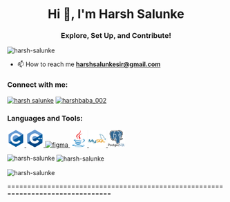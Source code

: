 <h1 align="center">Hi 👋, I'm Harsh Salunke</h1>
<h3 align="center">Explore, Set Up, and Contribute!</h3>

<p align="left"> <img src="https://komarev.com/ghpvc/?username=harsh-salunke&label=Profile%20views&color=0e75b6&style=flat" alt="harsh-salunke" /> </p>

- 📫 How to reach me **harshsalunkesir@gmail.com**

<h3 align="left">Connect with me:</h3>
<p align="left">
<a href="https://linkedin.com/in/harsh salunke" target="blank"><img align="center" src="https://raw.githubusercontent.com/rahuldkjain/github-profile-readme-generator/master/src/images/icons/Social/linked-in-alt.svg" alt="harsh salunke" height="30" width="40" /></a>
<a href="https://instagram.com/harshbaba_002" target="blank"><img align="center" src="https://raw.githubusercontent.com/rahuldkjain/github-profile-readme-generator/master/src/images/icons/Social/instagram.svg" alt="harshbaba_002" height="30" width="40" /></a>
</p>

<h3 align="left">Languages and Tools:</h3>
<p align="left"> <a href="https://www.cprogramming.com/" target="_blank" rel="noreferrer"> <img src="https://raw.githubusercontent.com/devicons/devicon/master/icons/c/c-original.svg" alt="c" width="40" height="40"/> </a> <a href="https://www.w3schools.com/cpp/" target="_blank" rel="noreferrer"> <img src="https://raw.githubusercontent.com/devicons/devicon/master/icons/cplusplus/cplusplus-original.svg" alt="cplusplus" width="40" height="40"/> </a> <a href="https://www.figma.com/" target="_blank" rel="noreferrer"> <img src="https://www.vectorlogo.zone/logos/figma/figma-icon.svg" alt="figma" width="40" height="40"/> </a> <a href="https://www.java.com" target="_blank" rel="noreferrer"> <img src="https://raw.githubusercontent.com/devicons/devicon/master/icons/java/java-original.svg" alt="java" width="40" height="40"/> </a> <a href="https://www.mysql.com/" target="_blank" rel="noreferrer"> <img src="https://raw.githubusercontent.com/devicons/devicon/master/icons/mysql/mysql-original-wordmark.svg" alt="mysql" width="40" height="40"/> </a> <a href="https://www.postgresql.org" target="_blank" rel="noreferrer"> <img src="https://raw.githubusercontent.com/devicons/devicon/master/icons/postgresql/postgresql-original-wordmark.svg" alt="postgresql" width="40" height="40"/> </a> </p>

<p><img align="left" src="https://github-readme-stats.vercel.app/api/top-langs?username=harsh-salunke&show_icons=true&locale=en&layout=compact" alt="harsh-salunke" /></p>

<p>&nbsp;<img align="center" src="https://github-readme-stats.vercel.app/api?username=harsh-salunke&show_icons=true&locale=en" alt="harsh-salunke" /></p>

<p><img align="center" src="https://github-readme-streak-stats.herokuapp.com/?user=harsh-salunke&" alt="harsh-salunke" /></p>================================================================================
  
